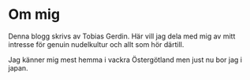 # Om mig

Denna blogg skrivs av Tobias Gerdin. Här vill jag dela med mig av mitt intresse för genuin nudelkultur och allt som hör därtill.

Jag känner mig mest hemma i vackra Östergötland men just nu bor jag i japan.

